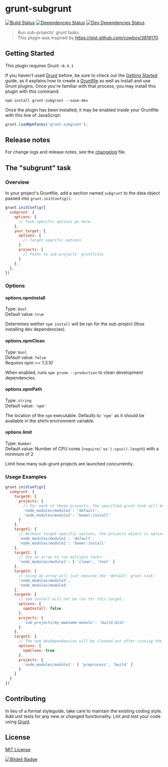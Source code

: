 # grunt-subgrunt

[![Build Status](https://secure.travis-ci.org/tusbar/grunt-subgrunt.png?branch=master)](https://travis-ci.org/tusbar/grunt-subgrunt)
[![Dependencies Status](https://david-dm.org/tusbar/grunt-subgrunt.png)](https://david-dm.org/tusbar/grunt-subgrunt)
[![Dev Dependencies Status](https://david-dm.org/tusbar/grunt-subgrunt/dev-status.png)](https://david-dm.org/tusbar/grunt-subgrunt#info=devDependencies)

> Run sub-projects' grunt tasks.  
> This plugin was inspired by https://gist.github.com/cowboy/3819170.

## Getting Started
This plugin requires Grunt `~0.4.1`

If you haven't used [Grunt](http://gruntjs.com/) before, be sure to check out the [Getting Started](http://gruntjs.com/getting-started) guide, as it explains how to create a [Gruntfile](http://gruntjs.com/sample-gruntfile) as well as install and use Grunt plugins. Once you're familiar with that process, you may install this plugin with this command:

```shell
npm install grunt-subgrunt --save-dev
```

Once the plugin has been installed, it may be enabled inside your Gruntfile with this line of JavaScript:

```js
grunt.loadNpmTasks('grunt-subgrunt');
```

## Release notes

For change logs and release notes, see the [changelog](changelog.md) file.

## The "subgrunt" task

### Overview
In your project's Gruntfile, add a section named `subgrunt` to the data object passed into `grunt.initConfig()`.

```js
grunt.initConfig({
  subgrunt: {
    options: {
      // Task-specific options go here.
    },
    your_target: {
      options: {
        // Target-specific options
      }
      projects: {
        // Paths to sub-projects' gruntfiles
      }
    },
  },
})
```

### Options

#### options.npmInstall
Type: `bool`  
Default value: `true`

Determines wether `npm install` will be ran for the sub-project (thus installing dev dependencies).

#### options.npmClean
Type: `bool`  
Default value: `false`  
*Requires npm >= 1.3.10*

When enabled, runs `npm prune --production` to clean development dependencies.

#### options.npmPath
Type: `string`  
Default value: `'npm'`

The location of the `npm` executable. Defaults to `'npm'` as it should be available in the `$PATH` environment variable.

#### options.limit
Type: `Number`  
Default value: Number of CPU cores (`require('os').cpus().length`) with a minimum of 2

Limit how many sub-grunt projects are launched concurrently.


### Usage Examples

```js
grunt.initConfig({
  subgrunt: {
    target0: {
      projects: {
        // For each of these projects, the specified grunt task will be executed:
        'node_modules/module1': 'default',
        'node_modules/module2': 'bower:install'
      }
    },
    target1: {
      // Without target-specific options, the projects object is optional:
      'node_modules/module1': 'default',
      'node_modules/module2': 'bower:install'
    },
    target2: {
      // Use an array to run multiple tasks:
      'node_modules/module1': [ 'clean', 'test' ]
    },
    target3: [
      // Using an array will just execute the 'default' grunt task:
      'node_modules/module3',
      'node_modules/module4'
    ],
    target4: {
      // npm install will not be ran for this target:
      options: {
        npmInstall: false
      },
      projects: {
        'sub-projects/my-awesome-module': 'build:dist'
      }
    },
    target5: {
      // The npm devDependencies will be cleaned out after running the grunt tasks.
      options: {
        npmClean: true
      },
      projects: {
        'node_modules/module1': [ 'preprocess', 'build' ]
      }
    }
  }
})
```

## Contributing
In lieu of a formal styleguide, take care to maintain the existing coding style. Add unit tests for any new or changed functionality. Lint and test your code using [Grunt](http://gruntjs.com/).

## License
[MIT License](http://en.wikipedia.org/wiki/MIT_License)

[![Bitdeli Badge](https://d2weczhvl823v0.cloudfront.net/tusbar/grunt-subgrunt/trend.png)](https://bitdeli.com/free "Bitdeli Badge")
